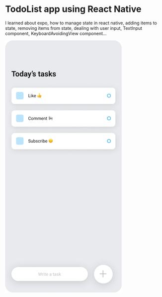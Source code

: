 # TodoList app using React Native
<p>
I learned about expo, how to manage state in react native, adding items to state, removing items from state, dealing with user input, TextInput component, KeyboardAvoidingView component...
<p/>
<img src="./app.png" />
